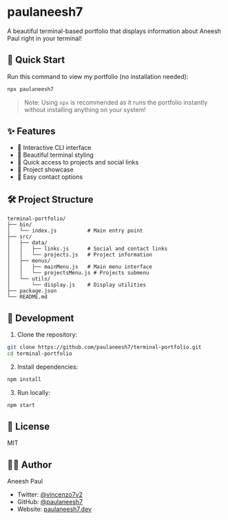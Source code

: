 # paulaneesh7

A beautiful terminal-based portfolio that displays information about Aneesh Paul right in your terminal!

## 🚀 Quick Start

Run this command to view my portfolio (no installation needed):

```bash
npx paulaneesh7
```

> Note: Using `npx` is recommended as it runs the portfolio instantly without installing anything on your system!

## ✨ Features

- 📱 Interactive CLI interface
- 🎨 Beautiful terminal styling
- 🔗 Quick access to projects and social links
- 📂 Project showcase
- 📧 Easy contact options

## 🛠️ Project Structure

```
terminal-portfolio/
├── bin/
│   └── index.js          # Main entry point
├── src/
│   ├── data/
│   │   ├── links.js      # Social and contact links
│   │   └── projects.js   # Project information
│   ├── menus/
│   │   ├── mainMenu.js   # Main menu interface
│   │   └── projectsMenu.js # Projects submenu
│   └── utils/
│       └── display.js    # Display utilities
├── package.json
└── README.md
```

## 🔧 Development

1. Clone the repository:
```bash
git clone https://github.com/paulaneesh7/terminal-portfolio.git
cd terminal-portfolio
```

2. Install dependencies:
```bash
npm install
```

3. Run locally:
```bash
npm start
```

## 📝 License

MIT

## 👨‍💻 Author

Aneesh Paul
- Twitter: [@vincenzo7v2](https://twitter.com/vincenzo7v2)
- GitHub: [@paulaneesh7](https://github.com/paulaneesh7)
- Website: [paulaneesh7.dev](https://paulaneesh7.dev)
